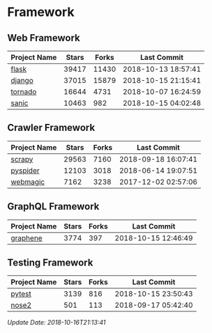 # Framework

## Web Framework

| Project Name | Stars | Forks | Last Commit |
| ------------ | ----- | ----- | ----------- |
| [flask](https://github.com/pallets/flask) | 39417 | 11430 | 2018-10-13 18:57:41 |
| [django](https://github.com/django/django) | 37015 | 15879 | 2018-10-15 21:15:41 |
| [tornado](https://github.com/tornadoweb/tornado) | 16644 | 4731 | 2018-10-07 16:24:59 |
| [sanic](https://github.com/huge-success/sanic) | 10463 | 982 | 2018-10-15 04:02:48 |

## Crawler Framework

| Project Name | Stars | Forks | Last Commit |
| ------------ | ----- | ----- | ----------- |
| [scrapy](https://github.com/scrapy/scrapy) | 29563 | 7160 | 2018-09-18 16:07:41 |
| [pyspider](https://github.com/binux/pyspider) | 12103 | 3018 | 2018-06-14 19:07:51 |
| [webmagic](https://github.com/code4craft/webmagic) | 7162 | 3238 | 2017-12-02 02:57:06 |

## GraphQL Framework

| Project Name | Stars | Forks | Last Commit |
| ------------ | ----- | ----- | ----------- |
| [graphene](https://github.com/graphql-python/graphene) | 3774 | 397 | 2018-10-15 12:46:49 |

## Testing Framework

| Project Name | Stars | Forks | Last Commit |
| ------------ | ----- | ----- | ----------- |
| [pytest](https://github.com/pytest-dev/pytest) | 3139 | 816 | 2018-10-15 23:50:43 |
| [nose2](https://github.com/nose-devs/nose2) | 501 | 113 | 2018-09-17 05:42:40 |

*Update Date: 2018-10-16T21:13:41*